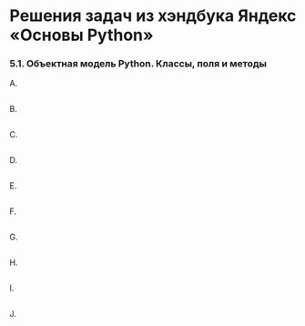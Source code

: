 # Решения задач из хэндбука Яндекс «Основы Python»

### 5.1. Объектная модель Python. Классы, поля и методы

A. 
```python

```

B. 
```python

```

C. 
```python

```

D. 
```python

```

E. 
```python

```

F. 
```python

```

G. 
```python

```

H. 
```python

```

I. 
```python

```

J. 
```python

```

